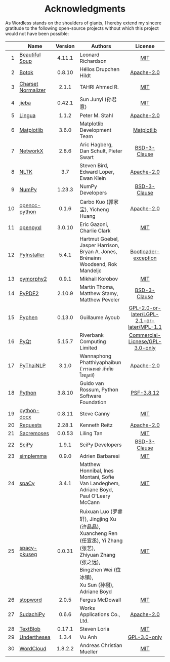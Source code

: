 <!--
# Wordless: Acknowledgments - English
# Copyright (C) 2018-2022  Ye Lei (叶磊)
#
# This program is free software: you can redistribute it and/or modify
# it under the terms of the GNU General Public License as published by
# the Free Software Foundation, either version 3 of the License, or
# (at your option) any later version.
#
# This program is distributed in the hope that it will be useful,
# but WITHOUT ANY WARRANTY; without even the implied warranty of
# MERCHANTABILITY or FITNESS FOR A PARTICULAR PURPOSE.  See the
# GNU General Public License for more details.
#
# You should have received a copy of the GNU General Public License
# along with this program.  If not, see <http://www.gnu.org/licenses/>.
-->

<div align="center"><h1>Acknowledgments</h1></div>

As Wordless stands on the shoulders of giants, I hereby extend my sincere gratitude to the following open-source projects without which this project would not have been possible:

&nbsp;|Name|Version|Authors|License
-----:|----|:-----:|-------|:-----:
1 |[Beautiful Soup](https://www.crummy.com/software/BeautifulSoup/)  |4.11.1 |Leonard Richardson|[MIT](https://bazaar.launchpad.net/~leonardr/beautifulsoup/bs4/view/head:/LICENSE)
2 |[Botok](https://github.com/OpenPecha/Botok)                       |0.8.10 |Hélios Drupchen Hildt|[Apache-2.0](https://github.com/OpenPecha/Botok/blob/master/LICENSE)
3 |[Charset Normalizer](https://github.com/Ousret/charset_normalizer)|2.1.1  |TAHRI Ahmed R.|[MIT](https://github.com/Ousret/charset_normalizer/blob/master/LICENSE)
4 |[jieba](https://github.com/fxsjy/jieba)                           |0.42.1 |Sun Junyi (孙君意)|[MIT](https://github.com/fxsjy/jieba/blob/master/LICENSE)
5 |[Lingua](https://github.com/pemistahl/lingua-py)                  |1.1.2  |Peter M. Stahl|[Apache-2.0](https://github.com/pemistahl/lingua-py/blob/main/LICENSE.txt)
6 |[Matplotlib](https://matplotlib.org/)                             |3.6.0  |Matplotlib Development Team|[Matplotlib](https://matplotlib.org/stable/users/project/license.html)
7 |[NetworkX](https://networkx.org/)                                 |2.8.6  |Aric Hagberg, Dan Schult, Pieter Swart|[BSD-3-Clause](https://github.com/networkx/networkx/blob/main/LICENSE.txt)
8 |[NLTK](http://www.nltk.org/)                                      |3.7    |Steven Bird, Edward Loper, Ewan Klein|[Apache-2.0](https://github.com/nltk/nltk/blob/develop/LICENSE.txt)
9 |[NumPy](https://www.numpy.org/)                                   |1.23.3 |NumPy Developers|[BSD-3-Clause](https://github.com/numpy/numpy/blob/main/LICENSE.txt)
10|[opencc-python](https://github.com/yichen0831/opencc-python)      |0.1.6  |Carbo Kuo (郭家宝), Yicheng Huang|[Apache-2.0](https://github.com/yichen0831/opencc-python/blob/master/LICENSE.txt)
11|[openpyxl](https://foss.heptapod.net/openpyxl/openpyxl)           |3.0.10 |Eric Gazoni, Charlie Clark|[MIT](https://foss.heptapod.net/openpyxl/openpyxl/-/blob/branch/3.0/LICENCE.rst)
12|[PyInstaller](http://www.pyinstaller.org/)                        |5.4.1  |Hartmut Goebel, Jasper Harrison, Bryan A. Jones,<br>Brénainn Woodsend, Rok Mandeljc|[Bootloader-exception](https://github.com/pyinstaller/pyinstaller/blob/develop/COPYING.txt)
13|[pymorphy2](https://github.com/kmike/pymorphy2)                   |0.9.1  |Mikhail Korobov|[MIT](https://github.com/kmike/pymorphy2/#pymorphy2)
14|[PyPDF2](https://github.com/py-pdf/PyPDF2)                        |2.10.9 |Martin Thoma, Matthew Stamy, Matthew Peveler|[BSD-3-Clause](https://github.com/py-pdf/PyPDF2/blob/main/LICENSE)
15|[Pyphen](https://pyphen.org/)                                     |0.13.0 |Guillaume Ayoub|[GPL-2.0-or-later/LGPL-2.1-or-later/MPL-1.1](https://github.com/Kozea/Pyphen/blob/master/LICENSE)
16|[PyQt](https://riverbankcomputing.com/software/pyqt/)             |5.15.7 |Riverbank Computing Limited|[Commercial-Licnese/GPL-3.0-only](https://www.riverbankcomputing.com/static/Docs/PyQt5/introduction.html#license)
17|[PyThaiNLP](https://github.com/PyThaiNLP/pythainlp)               |3.1.0  |Wannaphong Phatthiyaphaibun (วรรณพงษ์ ภัททิยไพบูลย์)|[Apache-2.0](https://github.com/PyThaiNLP/pythainlp/blob/dev/LICENSE)
18|[Python](https://www.python.org/)                                 |3.8.10 |Guido van Rossum, Python Software Foundation|[PSF-3.8.12](https://docs.python.org/3.8/license.html#psf-license-agreement-for-python-release)
19|[python-docx](https://github.com/python-openxml/python-docx)      |0.8.11 |Steve Canny|[MIT](https://github.com/python-openxml/python-docx/blob/master/LICENSE)
20|[Requests](https://github.com/psf/requests)                       |2.28.1 |Kenneth Reitz|[Apache-2.0](https://github.com/psf/requests/blob/main/LICENSE)
21|[Sacremoses](https://github.com/alvations/sacremoses)             |0.0.53 |Liling Tan|[MIT](https://github.com/alvations/sacremoses/blob/master/LICENSE)
22|[SciPy](https://scipy.org/scipylib/)                              |1.9.1  |SciPy Developers|[BSD-3-Clause](https://github.com/scipy/scipy/blob/main/LICENSE.txt)
23|[simplemma](https://github.com/adbar/simplemma)                   |0.9.0  |Adrien Barbaresi|[MIT](https://github.com/adbar/simplemma/blob/main/LICENSE)
24|[spaCy](https://spacy.io/)                                        |3.4.1  |Matthew Honnibal, Ines Montani, Sofie Van Landeghem,<br>Adriane Boyd, Paul O'Leary McCann|[MIT](https://github.com/explosion/spaCy/blob/master/LICENSE)
25|[spacy-pkuseg](https://github.com/explosion/spacy-pkuseg)         |0.0.31 |Ruixuan Luo (罗睿轩), Jingjing Xu (许晶晶),<br>Xuancheng Ren (任宣丞), Yi Zhang (张艺),<br>Zhiyuan Zhang (张之远), Bingzhen Wei (位冰镇),<br>Xu Sun (孙栩), Adriane Boyd|[MIT](https://github.com/explosion/spacy-pkuseg/blob/master/LICENSE)
26|[stopword](https://github.com/fergiemcdowall/stopword)            |2.0.5  |Fergus McDowall|[MIT](https://github.com/fergiemcdowall/stopword/blob/master/LICENSE)
27|[SudachiPy](https://github.com/WorksApplications/sudachi.rs)      |0.6.6  |Works Applications Co., Ltd.|[Apache-2.0](https://github.com/WorksApplications/sudachi.rs/blob/develop/LICENSE)
28|[TextBlob](https://github.com/sloria/TextBlob)                    |0.17.1 |Steven Loria|[MIT](https://github.com/sloria/TextBlob/blob/dev/LICENSE)
29|[Underthesea](https://github.com/undertheseanlp/underthesea)      |1.3.4  |Vu Anh|[GPL-3.0-only](https://github.com/undertheseanlp/underthesea/blob/master/LICENSE)
30|[WordCloud](https://github.com/amueller/word_cloud)               |1.8.2.2|Andreas Christian Mueller|[MIT](https://github.com/amueller/word_cloud/blob/master/LICENSE)
